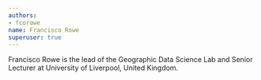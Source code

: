```yaml
---
authors:
- fcorowe
name: Francisco Rowe
superuser: true
---
```


Francisco Rowe is the lead of the Geographic Data Science Lab and Senior Lecturer at University of Liverpool, United Kingdom.
